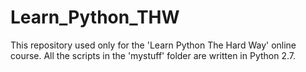 # Learn_Python_THW

This repository used only for the 'Learn Python The Hard Way' online course.
All the scripts in the 'mystuff' folder are written in Python 2.7.
